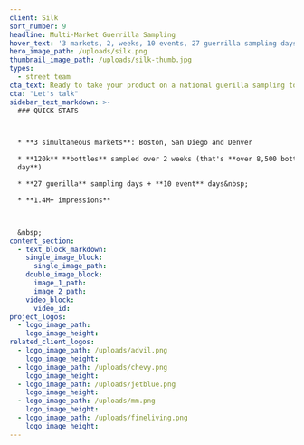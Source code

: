 ```yaml
---
client: Silk
sort_number: 9
headline: Multi-Market Guerrilla Sampling
hover_text: '3 markets, 2, weeks, 10 events, 27 guerrilla sampling days, 120k samples - ask us how we did it!'
hero_image_path: /uploads/silk.png
thumbnail_image_path: /uploads/silk-thumb.jpg
types:
  - street team
cta_text: Ready to take your product on a national guerilla sampling tour?
cta: "Let's talk"
sidebar_text_markdown: >-
  ### QUICK STATS



  * **3 simultaneous markets**: Boston, San Diego and Denver

  * **120k** **bottles** sampled over 2 weeks (that's **over 8,500 bottles per
  day**)

  * **27 guerilla** sampling days + **10 event** days&nbsp;

  * **1.4M+ impressions**



  &nbsp;
content_section:
  - text_block_markdown:
    single_image_block:
      single_image_path:
    double_image_block:
      image_1_path:
      image_2_path:
    video_block:
      video_id:
project_logos:
  - logo_image_path:
    logo_image_height:
related_client_logos:
  - logo_image_path: /uploads/advil.png
    logo_image_height:
  - logo_image_path: /uploads/chevy.png
    logo_image_height:
  - logo_image_path: /uploads/jetblue.png
    logo_image_height:
  - logo_image_path: /uploads/mm.png
    logo_image_height:
  - logo_image_path: /uploads/fineliving.png
    logo_image_height:
---
```

